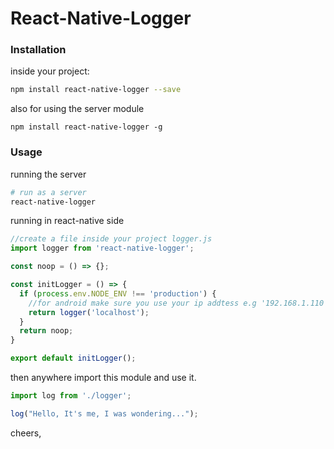 # React-Native-Logger

### Installation

inside your project:

```bash
npm install react-native-logger --save
```

also for using the server module

```
npm install react-native-logger -g
```


### Usage

running the server

```bash
# run as a server
react-native-logger
```

running in react-native side

```js
//create a file inside your project logger.js
import logger from 'react-native-logger';

const noop = () => {};

const initLogger = () => {
  if (process.env.NODE_ENV !== 'production') {
    //for android make sure you use your ip addtess e.g '192.168.1.110'
    return logger('localhost');
  }
  return noop;
}

export default initLogger();
```


then anywhere import this module and use it.

```js
import log from './logger';

log("Hello, It's me, I was wondering...");
```

cheers,
